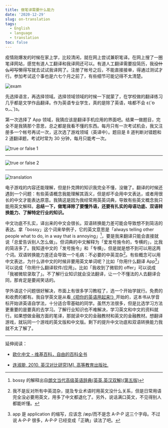```yaml
---
title: 做笔译需要什么能力
date: '2020-12-29'
slug: on-translation
tags:
  - English
  - language
  - translation
toc: false
---
```


<!--more-->

疫情刚爆发的时候在家上学，比较清闲，就在网上尝试兼职笔译。在网上搜了一圈笔译网站，感觉有道人工翻译和我译网还可以。有道人工翻译需要投简历，我~~没什么可写~~懒得写就去试试我译网了。注册了帐号之后，不能直接接单，得通过测试才行。参加考试这个事也是六七个月之前了，有些细节可能记得不太清楚。

![exam](https://cdn.jsdelivr.net/gh/CyrusYip/blog-static/images/2020-12-29_exam.png)

先选择语言，再选择领域。选择领域领域的时候一下就蒙了，在学校做的翻译练习几乎都是文学作品翻译。作为英语专业学生，真的是除了英语，啥都不会 ε(´סּ︵סּ\`)з。

第一次选择了 App 领域，我猜应该是翻译手机应用的界面吧。结果一做题目，完全不是我猜那个意思，总之都是我看不懂的东西。每月只有一次考试机会，我又注册多一个帐号再试一次，这次选了游戏领域（英译中）。题目是 8 道判断对错题和 2 道翻译题，考试时常为 30 分钟，每月只能考一次。

<!--

**考前必读**

为初步考察我译网注册译员的翻译水平，我译网特设立针对不同语言对、行业领域的翻译技能考试，旨在网罗具有相关行业领域翻译经验的成熟译员。

我译网技能考试分为 8 道“判断对错题”和2道“笔译实践题”两部分，预计将占用您 30 分钟左右的时间，答题超时可能会导致考试数据丢失，请提前做好相关准备。

每位译员每月仅有一次考试机会（中途弃考亦视为消耗一次机会），请珍惜每次机会，谨慎参加考试并认真作答。

**答题小贴士：**

对于“判断对错题”，只要译文语言表达流畅、地道，翻译准确、专业，则可判定为“对”。标点符号和空格的使用，少量错别字、拼写错误等小问题不应作为考察重点。但如果存在三处或三处以上低级错误，也应判定为“错”。

对于“笔译实践题”，由于篇幅限制，多数题目段落无法提供完整的上下文信息，请根据自己过往的翻译经验和语言感受力，提供自己力所能及的最佳译文，能够自圆其说即可。在审核时，审核组也会将关注点放在语言表达和翻译专业性上。当然，如果格式（空格、标点符号、换行等）处理得美观、全无低级错误，在审核组眼中也是会加分的哦！

最后，祝您顺利通过考试，加油吧！

-->

![true or false 1](https://cdn.jsdelivr.net/gh/CyrusYip/blog-static/images/2020-12-29_true-or-false-1.png)

---

![true or false 2](https://cdn.jsdelivr.net/gh/CyrusYip/blog-static/images/2020-12-29_true-or-false-2.png)

---

![translation](https://cdn.jsdelivr.net/gh/CyrusYip/blog-static/images/2020-12-29_translation.png)

电子游戏的内容还能理解，但是扑克牌的知识我完全不懂，没辙了。翻译的时候还遇到一个问题：有些英语概念我能理解其涵义，但是却不会用中文表达，或者用很长的中文才能表达原意。我猜这是因为我经常用英英词典，导致有些英文概念我只能用英文解释。**总结一下，做笔译除了要懂外语，还要有扎实的母语功底、双语转换能力、了解特定行业的知识。**

中文功底不扎实，译出来的中文会很长。双语转换能力差可能会导致想不到简洁的表达。拿「bossy」这个词来举例子，它的英文意思是「always telling other people what to do, in a way that is annoying」[^def]，要是我来翻译只能会直接就说「总爱告诉别人怎么做」。但词典的中文解释为「爱发号施令的，专横的」，比我的简洁多了。我知道中文的「发号施令」和「专横」，但是就是想不到可以用这两个词。双语转换能力差还会导致一个毛病：不必要的中英混杂[^mix]。有些概念可以用中文表达，为什么讲中文的时候非要用英文单词呢？比如「你用什么翻译 App[^app]」可以说成「你用什么翻译软件/应用」。比如「我收到了微软的 offer」可以说成「我被微软录取了」。不了解行业知识就会没法翻译，让一个不懂法的人去翻译合同，那肯定是要闹笑话的。

[^def]: bossy 的解释出自[朗文当代高级英语辞典(英英.英汉双解)(第五版)](https://book.douban.com/subject/25863406/)

[^mix]: 我不是反对所有中英混杂，提及专业术语时用英文没什么关系，但是日常用语完全没必要用英文，用多了中文都退化了。另外，说话满口英文，不见得别人都能听懂。

[^app]: app 是 application 的缩写，应该念 /æp/而不是念 A-P-P 这三个字母。不过说 A-P-P 很多，A-P-P 已经变成「正确」读法了吧。

学外语这个问题很好解决，市面上有很多学习教程了，选一个开始学就行。免费的和收费的都有。我自学英文是从看[《把你的英语用起来!》](https://book.douban.com/subject/27099234/)开始的，这本书从学音标开始讲英语自学法，十分适合零基础的同学。虽然方法很多，但是比选学习方法更重要的是要真的去学习。了解行业知识也不难解决，学习英文和中文的资料就行。如果想做金融方面的笔译，那就读中文的金融教材和英文的金融教材。想翻译游戏，就玩同一个游戏的英文版和中文版。剩下的提升中文功底和双语转换能力我就不太了解了。

---

延伸阅读：

- [欧化中文 - 维基百科，自由的百科全书](https://zh.wikipedia.org/wiki/%E6%AD%90%E5%8C%96%E4%B8%AD%E6%96%87)

- [连淑能, 2010. 英汉对比研究[M]. 高等教育出版社.](https://book.douban.com/subject/5297697/)
